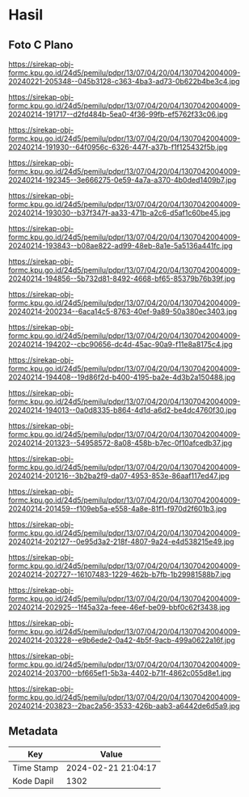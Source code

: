 # Hasil

## Foto C Plano

https://sirekap-obj-formc.kpu.go.id/24d5/pemilu/pdpr/13/07/04/20/04/1307042004009-20240221-205348--045b3128-c363-4ba3-ad73-0b622b4be3c4.jpg

https://sirekap-obj-formc.kpu.go.id/24d5/pemilu/pdpr/13/07/04/20/04/1307042004009-20240214-191717--d2fd484b-5ea0-4f36-99fb-ef5762f33c06.jpg

https://sirekap-obj-formc.kpu.go.id/24d5/pemilu/pdpr/13/07/04/20/04/1307042004009-20240214-191930--64f0956c-6326-447f-a37b-f1f125432f5b.jpg

https://sirekap-obj-formc.kpu.go.id/24d5/pemilu/pdpr/13/07/04/20/04/1307042004009-20240214-192345--3e666275-0e59-4a7a-a370-4b0ded1409b7.jpg

https://sirekap-obj-formc.kpu.go.id/24d5/pemilu/pdpr/13/07/04/20/04/1307042004009-20240214-193030--b37f347f-aa33-471b-a2c6-d5af1c60be45.jpg

https://sirekap-obj-formc.kpu.go.id/24d5/pemilu/pdpr/13/07/04/20/04/1307042004009-20240214-193843--b08ae822-ad99-48eb-8a1e-5a5136a441fc.jpg

https://sirekap-obj-formc.kpu.go.id/24d5/pemilu/pdpr/13/07/04/20/04/1307042004009-20240214-194856--5b732d81-8492-4668-bf65-85379b76b39f.jpg

https://sirekap-obj-formc.kpu.go.id/24d5/pemilu/pdpr/13/07/04/20/04/1307042004009-20240214-200234--6aca14c5-8763-40ef-9a89-50a380ec3403.jpg

https://sirekap-obj-formc.kpu.go.id/24d5/pemilu/pdpr/13/07/04/20/04/1307042004009-20240214-194202--cbc90656-dc4d-45ac-90a9-f11e8a8175c4.jpg

https://sirekap-obj-formc.kpu.go.id/24d5/pemilu/pdpr/13/07/04/20/04/1307042004009-20240214-194408--19d86f2d-b400-4195-ba2e-4d3b2a150488.jpg

https://sirekap-obj-formc.kpu.go.id/24d5/pemilu/pdpr/13/07/04/20/04/1307042004009-20240214-194013--0a0d8335-b864-4d1d-a6d2-be4dc4760f30.jpg

https://sirekap-obj-formc.kpu.go.id/24d5/pemilu/pdpr/13/07/04/20/04/1307042004009-20240214-201323--54958572-8a08-458b-b7ec-0f10afcedb37.jpg

https://sirekap-obj-formc.kpu.go.id/24d5/pemilu/pdpr/13/07/04/20/04/1307042004009-20240214-201216--3b2ba2f9-da07-4953-853e-86aaf117ed47.jpg

https://sirekap-obj-formc.kpu.go.id/24d5/pemilu/pdpr/13/07/04/20/04/1307042004009-20240214-201459--f109eb5a-e558-4a8e-81f1-f970d2f601b3.jpg

https://sirekap-obj-formc.kpu.go.id/24d5/pemilu/pdpr/13/07/04/20/04/1307042004009-20240214-202127--0e95d3a2-218f-4807-9a24-e4d538215e49.jpg

https://sirekap-obj-formc.kpu.go.id/24d5/pemilu/pdpr/13/07/04/20/04/1307042004009-20240214-202727--16107483-1229-462b-b7fb-1b29981588b7.jpg

https://sirekap-obj-formc.kpu.go.id/24d5/pemilu/pdpr/13/07/04/20/04/1307042004009-20240214-202925--1f45a32a-feee-46ef-be09-bbf0c62f3438.jpg

https://sirekap-obj-formc.kpu.go.id/24d5/pemilu/pdpr/13/07/04/20/04/1307042004009-20240214-203228--e9b6ede2-0a42-4b5f-9acb-499a0622a16f.jpg

https://sirekap-obj-formc.kpu.go.id/24d5/pemilu/pdpr/13/07/04/20/04/1307042004009-20240214-203700--bf665ef1-5b3a-4402-b71f-4862c055d8e1.jpg

https://sirekap-obj-formc.kpu.go.id/24d5/pemilu/pdpr/13/07/04/20/04/1307042004009-20240214-203823--2bac2a56-3533-426b-aab3-a6442de6d5a9.jpg


## Metadata

| Key        | Value               |
| ---------- | ------------------- |
| Time Stamp | 2024-02-21 21:04:17 |
| Kode Dapil | 1302                |



